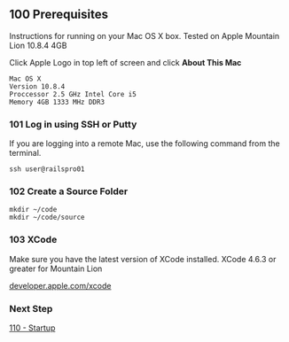## 100 Prerequisites
Instructions for running on your Mac OS X box.
Tested on Apple Mountain Lion 10.8.4 4GB

Click Apple Logo in top left of screen and click **About This Mac**

```
Mac OS X
Version 10.8.4
Proccessor 2.5 GHz Intel Core i5
Memory 4GB 1333 MHz DDR3
```

### 101 Log in using SSH or Putty
If you are logging into a remote Mac, use the following command from the terminal.

```
ssh user@railspro01
```

### 102 Create a Source Folder

```
mkdir ~/code
mkdir ~/code/source
```

### 103 XCode

Make sure you have the latest version of XCode installed. XCode 4.6.3 or greater for Mountain Lion

[developer.apple.com/xcode](https://developer.apple.com/xcode)

### Next Step

[110 - Startup](https://github.com/remomueller/documentation/tree/master/macosx/110-startup.md)
